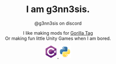 <h1 align="center">I am g3nn3sis.</h1>  
<p align="center"> @g3nn3sis on discord </p>  

<p align="center">  
  I like making mods for  
  <a href="https://www.gorillatagvr.com">Gorilla Tag</a> <br>
  Or making fun little Unity Games when I am bored. <br>
</p>
<p align="center">  
  <a href="https://www.w3schools.com/cs/" target="_blank" rel="noreferrer">  
    <img src="https://raw.githubusercontent.com/devicons/devicon/master/icons/csharp/csharp-original.svg" alt="csharp" width="40" height="40"/>  
  </a> 
  <a href="https://www.python.org" target="_blank" rel="noreferrer">  
    <img src="https://raw.githubusercontent.com/devicons/devicon/master/icons/python/python-original.svg" alt="python" width="40" height="40"/>  
  </a>  
</p>


